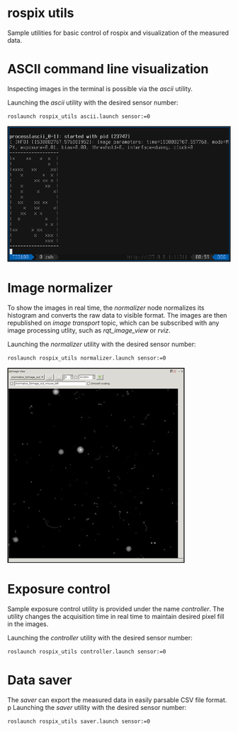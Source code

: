 # rospix utils

Sample utilities for basic control of rospix and visualization of the measured data.

# ASCII command line visualization

Inspecting images in the terminal is possible via the _ascii_ utility.

Launching the _ascii_ utility with the desired sensor number:
```bash
roslaunch rospix_utils ascii.launch sensor:=0
```

![ascii image](misc/ascii.png)

# Image normalizer

To show the images in real time, the _normalizer_ node normalizes its histogram and converts the raw data to visible format.
The images are then republished on _image transport_ topic, which can be subscribed with any image processing utlity, such as *rqt_image_view* or *rviz*.

Launching the _normalizer_ utility with the desired sensor number:
```bash
roslaunch rospix_utils normalizer.launch sensor:=0
```

![normalized image](misc/rqt_image_view.jpg)

# Exposure control

Sample exposure control utility is provided under the name _controller_.
The utility changes the acquisition time in real time to maintain desired pixel fill in the images.

Launching the _controller_ utility with the desired sensor number:
```bash
roslaunch rospix_utils controller.launch sensor:=0
```

# Data saver

The _saver_ can export the measured data in easily parsable CSV file format.
p
Launching the _saver_ utility with the desired sensor number:
```bash
roslaunch rospix_utils saver.launch sensor:=0
```

